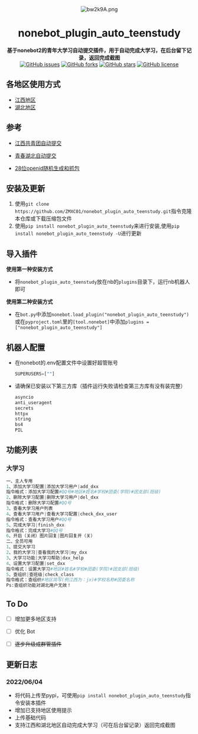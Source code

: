 <div align="center">
    <img src="https://s4.ax1x.com/2022/03/05/bw2k9A.png" alt="bw2k9A.png" border="0"/>
    <h1>nonebot_plugin_auto_teenstudy</h1>
    <b>基于nonebot2的青年大学习自动提交插件，用于自动完成大学习，在后台留下记录，返回完成截图</b>
    <br/>
    <a href="https://github.com/ZMXC01/nonebot_plugin_auto_teenstudy/issues"><img alt="GitHub issues" src="https://img.shields.io/github/issues/ZMXC01/nonebot_plugin_auto_teenstudy?style=flat-square"></a>
    <a href="https://github.com/ZMXC01/nonebot_plugin_auto_teenstudy/network"><img alt="GitHub forks" src="https://img.shields.io/github/forks/ZMXC01/nonebot_plugin_auto_teenstudy?style=flat-square"></a>
    <a href="https://github.com/ZMXC01/nonebot_plugin_auto_teenstudy/stargazers"><img alt="GitHub stars" src="https://img.shields.io/github/stars/ZMXC01/nonebot_plugin_auto_teenstudy?style=flat-square"></a>
    <a href="https://github.com/ZMXC01/nonebot_plugin_auto_teenstudy/blob/main/LICENSE"><img alt="GitHub license" src="https://img.shields.io/github/license/ZMXC01/nonebot_plugin_auto_teenstudy?style=flat-square"></a>
</div>


## 各地区使用方式

- [江西地区](./nonebot_plugin_auto_teenstudy/resource/江西地区.md)
- [湖北地区](./nonebot_plugin_auto_teenstudy/resource/湖北地区.md)

## 参考

- [江西共青团自动提交](https://github.com/XYZliang/JiangxiYouthStudyMaker)

- [青春湖北自动提交](https://github.com/Samueli924/TeenStudy)

- [28位openid随机生成和抓包](https://hellomango.gitee.io/mangoblog/2021/09/26/other/%E9%9D%92%E5%B9%B4%E5%A4%A7%E5%AD%A6%E4%B9%A0%E6%8A%93%E5%8C%85/)

##  安装及更新

1. 使用`git clone https://github.com/ZMXC01/nonebot_plugin_auto_teenstudy.git`指令克隆本仓库或下载压缩包文件
2. 使用`pip install nonebot_plugin_auto_teenstudy`来进行安装,使用`pip install nonebot_plugin_auto_teenstudy -U`进行更新

## 导入插件
**使用第一种安装方式**

- 将`nonebot_plugin_auto_teenstudy`放在nb的`plugins`目录下，运行nb机器人即可

**使用第二种安装方式**
- 在`bot.py`中添加`nonebot.load_plugin("nonebot_plugin_auto_teenstudy")`或在`pyproject.toml`里的`[tool.nonebot]`中添加`plugins = ["nonebot_plugin_auto_teenstudy"]`


## 机器人配置

- 在nonebot的.env配置文件中设置好超管账号

  ```py
  SUPERUSERS=[""]
  ```

- 请确保已安装以下第三方库（插件运行失败请检查第三方库有没有装完整）

  ```py
  asyncio 
  anti_useragent 
  secrets
  httpx
  string
  bs4
  PIL
  ```

  

## 功能列表

### 大学习

```py
一、主人专用
1、添加大学习配置|添加大学习用户|add_dxx
指令格式：添加大学习配置#QQ号#地区#姓名#学校#团委(学院)#团支部(班级)
2、删除大学习配置|删除大学习用户|del_dxx
指令格式：删除大学习配置#QQ号
3、查看大学习用户列表
4、查看大学习用户|查看大学习配置|check_dxx_user
指令格式：查看大学习用户#QQ号
5、完成大学习|finish_dxx
指令格式：完成大学习#QQ号
6、开启（关闭）图片回复|图片回复开（关）
二、全员可用
1、提交大学习
2、我的大学习|查看我的大学习|my_dxx
3、大学习功能|大学习帮助|dxx_help
4、设置大学习配置|set_dxx
指令格式：设置大学习#地区#姓名#学校#团委(学院)#团支部(班级)
5、查组织|查班级|check_class
指令格式：查组织#地区简写(例江西为：jx)#学校名称#团委名称
Ps:查组织功能对湖北用户无效！
```

## To Do

- [ ] 增加更多地区支持
- [ ] 优化 Bot
- [ ] ~~逐步升级成群管插件~~



## 更新日志
### 2022/06/04

- 将代码上传至pypi，可使用`pip install nonebot_plugin_auto_teenstudy`指令安装本插件
- 增加已支持地区使用提示
- 上传基础代码
- 支持江西和湖北地区自动完成大学习（可在后台留记录）返回完成截图
